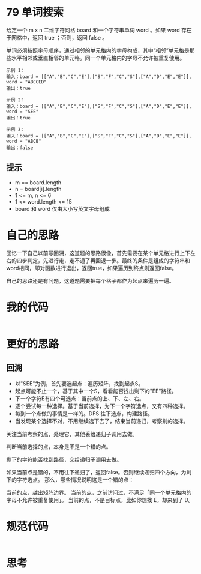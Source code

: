 # 79 单词搜索

给定一个 m x n 二维字符网格 board 和一个字符串单词 word 。如果 word 存在于网格中，返回 true ；否则，返回 false 。

单词必须按照字母顺序，通过相邻的单元格内的字母构成，其中“相邻”单元格是那些水平相邻或垂直相邻的单元格。同一个单元格内的字母不允许被重复使用。

```
示例 1：
输入：board = [["A","B","C","E"],["S","F","C","S"],["A","D","E","E"]], word = "ABCCED"
输出：true

示例 2：
输入：board = [["A","B","C","E"],["S","F","C","S"],["A","D","E","E"]], word = "SEE"
输出：true

示例 3：
输入：board = [["A","B","C","E"],["S","F","C","S"],["A","D","E","E"]], word = "ABCB"
输出：false
```

## 提示

- m == board.length
- n = board[i].length
- 1 <= m, n <= 6
- 1 <= word.length <= 15
- board 和 word 仅由大小写英文字母组成

# 自己的思路

回忆一下自己以前写回溯，这道题的思路很像，首先需要在某个单元格进行上下左右的四步判定，先进行走，走不通了再回退一步。最终的条件是组成的字符串和word相同，即对函数进行退出，返回true，如果遍历到终点则返回false。

自己的思路还是有问题，这道题需要把每个格子都作为起点来遍历一遍。

# 我的代码

```go

```

# 更好的思路

## 回溯

- 以"SEE"为例，首先要选起点：遍历矩阵，找到起点S。
- 起点可能不止一个，基于其中一个S，看看能否找出剩下的"EE"路径。
- 下一个字符E有四个可选点：当前点的上、下、左、右。
- 逐个尝试每一种选择。基于当前选择，为下一个字符选点，又有四种选择。
- 每到一个点做的事情是一样的。DFS 往下选点，构建路径。
- 当发现某个选择不对，不用继续选下去了，结束当前递归，考察别的选择。

关注当前考察的点，处理它，其他丢给递归子调用去做。

判断当前选择的点，本身是不是一个错的点。

剩下的字符能否找到路径，交给递归子调用去做。

如果当前点是错的，不用往下递归了，返回false。否则继续递归四个方向，为剩下的字符选点。
那么，哪些情况说明这是一个错的点：

当前的点，越出矩阵边界。
当前的点，之前访问过，不满足「同一个单元格内的字母不允许被重复使用」。
当前的点，不是目标点，比如你想找 E，却来到了 D。

# 规范代码

```go

```

# 思考



